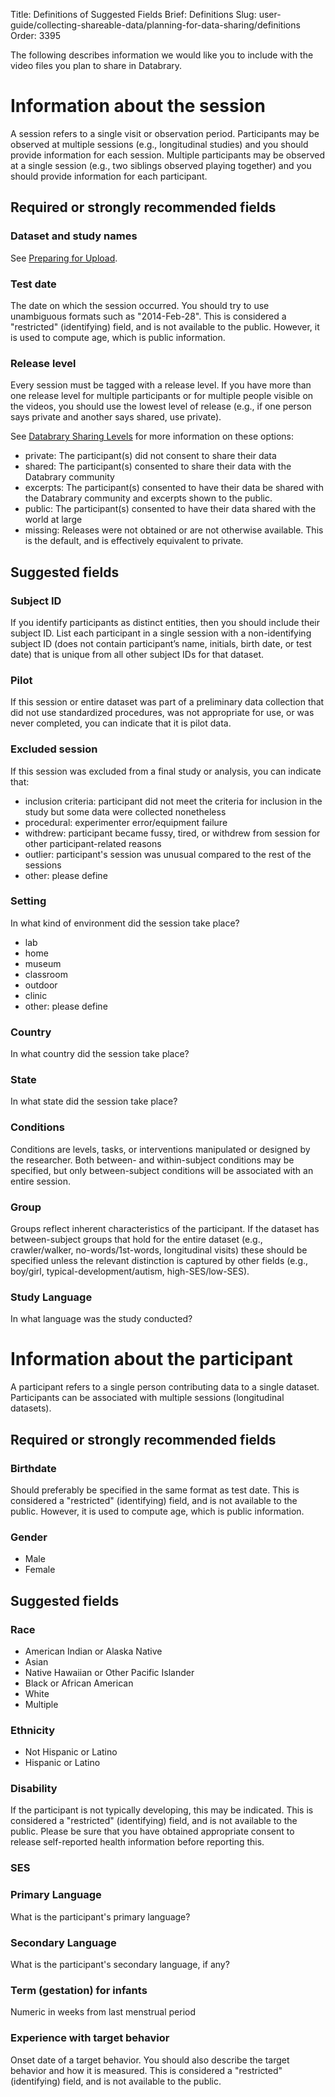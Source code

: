 Title: Definitions of Suggested Fields
Brief: Definitions
Slug: user-guide/collecting-shareable-data/planning-for-data-sharing/definitions
Order: 3395

The following describes information we would like you to include with the video files you plan to share in Databrary.

# Information about the session

A session refers to a single visit or observation period.
Participants may be observed at multiple sessions (e.g., longitudinal studies) and you should provide information for each session.
Multiple participants may be observed at a single session (e.g., two siblings observed playing together) and you should provide information for each participant.

## Required or strongly recommended fields

### Dataset and study names

See [Preparing for Upload](../../contributing-data/preparing-for-upload.html).

### Test date

The date on which the session occurred.
You should try to use unambiguous formats such as "2014-Feb-28".
This is considered a "restricted" (identifying) field, and is not available to the public.
However, it is used to compute age, which is public information.

### Release level

Every session must be tagged with a release level.
If you have more than one release level for multiple participants or for multiple people visible on the videos, you should use the lowest level of release (e.g., if one person says private and another says shared, use private).

See [Databrary Sharing Levels](../sharing-levels.html) for more information on these options:

  * private: The participant(s) did not consent to share their data
  * shared: The participant(s) consented to share their data with the Databrary community
  * excerpts: The participant(s) consented to have their data be shared with the Databrary community and excerpts shown to the public.
  * public: The participant(s) consented to have their data shared with the world at large
  * missing: Releases were not obtained or are not otherwise available. This is the default, and is effectively equivalent to private.

## Suggested fields

### Subject ID

If you identify participants as distinct entities, then you should include their subject ID.
List each participant in a single session with a non-identifying subject ID (does not contain participant’s name, initials, birth date, or test date) that is unique from all other subject IDs for that dataset.

### Pilot

If this session or entire dataset was part of a preliminary data collection that did not use standardized procedures, was not appropriate for use, or was never completed, you can indicate that it is pilot data.

### Excluded session

If this session was excluded from a final study or analysis, you can indicate that:

  * inclusion criteria: participant did not meet the criteria for inclusion in the study but some data were collected nonetheless
  * procedural: experimenter error/equipment failure
  * withdrew: participant became fussy, tired, or withdrew from session for other participant-related reasons
  * outlier: participant's session was unusual compared to the rest of the sessions
  * other: please define
	
### Setting

In what kind of environment did the session take place?

  * lab
  * home
  * museum
  * classroom
  * outdoor
  * clinic
  * other: please define

### Country

In what country did the session take place?

### State

In what state did the session take place?

### Conditions

Conditions are levels, tasks, or interventions manipulated or designed by the researcher.
Both between- and within-subject conditions may be specified, but only between-subject conditions will be associated with an entire session.

### Group

Groups reflect inherent characteristics of the participant.
If the dataset has between-subject groups that hold for the entire dataset (e.g., crawler/walker, no-words/1st-words, longitudinal visits) these should be specified unless the relevant distinction is captured by other fields (e.g., boy/girl, typical-development/autism, high-SES/low-SES).
	
### Study Language

In what language was the study conducted?


# Information about the participant

A participant refers to a single person contributing data to a single dataset.
Participants can be associated with multiple sessions (longitudinal datasets).

## Required or strongly recommended fields

### Birthdate

Should preferably be specified in the same format as test date.
This is considered a "restricted" (identifying) field, and is not available to the public.
However, it is used to compute age, which is public information.

### Gender

 * Male
 * Female

## Suggested fields

### Race

 * American Indian or Alaska Native
 * Asian
 * Native Hawaiian or Other Pacific Islander
 * Black or African American
 * White
 * Multiple

### Ethnicity

 * Not Hispanic or Latino
 * Hispanic or Latino

### Disability

If the participant is not typically developing, this may be indicated.
This is considered a "restricted" (identifying) field, and is not available to the public.
Please be sure that you have obtained appropriate consent to release self-reported health information before reporting this.

### SES

### Primary Language

What is the participant's primary language?

### Secondary Language

What is the participant's secondary language, if any?

### Term (gestation) for infants

Numeric in weeks from last menstrual period

### Experience with target behavior

Onset date of a target behavior.
You should also describe the target behavior and how it is measured.
This is considered a "restricted" (identifying) field, and is not available to the public.
